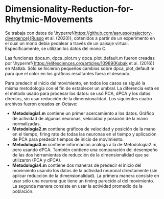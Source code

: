 # Dimensionality-Reduction-for-Rhytmic-Movements

Se trabaja con datos de \hyperref{https://github.com/aarusso/trajectory-divergence}{Russo et al. (2020)}, obtenidos a partir de un experimento en el cual un mono debía pedalear a través de un paisaje virtual. Específicamente, se utilizan los datos del mono C.

Las funciones dpca.m, dpca_plot.m y dpca_plot_default.m fueron creadas por \hyperref{https://elifesciences.org/articles/10989{Kobak et al. (2016)} en Matlab.
Sólo se hicieron pequeños cambios sobre dpca_plot_default.m para que el color en los gráficos resultantes fuera el deseado.

Para predecir el inicio del movimiento, en todos los casos se siguió la misma metodología con el fin de establecer un umbral. La diferencia está en el método usado para procesar los datos: se usó PCA, dPCA y los datos directos, sin usar reducción de la dimensionalidad. Los siguientes cuatro archivos fueron creados en Octave:

* **Metodologia1.m** contiene un primer acercamiento a los datos. Gráfico de actividad de algunas neuronas, velocidad y posición de la mano normalizadas.
* **Metodologia2.m** contiene gráficos de velocidad y posición de la mano en el tiempo, firing rate de todas las neuronas en el tiempo y aplicación de PCA para predecir tiempos de inicio de movimiento.
* **Metodologia3.m** contiene información análoga a la de Metodologia2.m, pero usando dPCA. También contiene una comparación del desempeño de las dos herramientas de reducción de la dimensionalidad que se utilizaron (PCA y dPCA).
* **Metodologia4.m** contiene dos maneras de predecir el inicio del movimiento usando los datos de la actividad neuronal directamente (sin aplicar reducción de la dimensionalidad). La primera manera consiste en usar sólo una neurona que tiene un timing parecido al del movimiento. La segunda manera consiste en usar la actividad promedio de la población.
